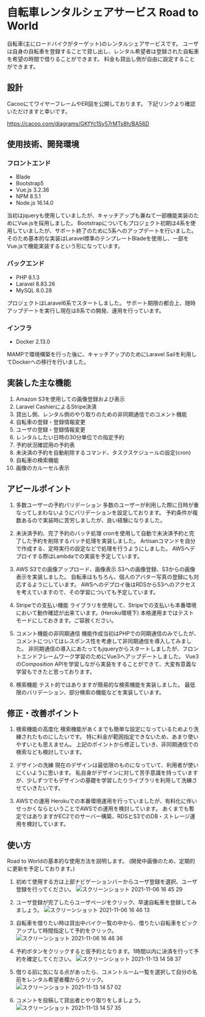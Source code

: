 # 自転車レンタルシェアサービス Road to World

自転車(主にロードバイクがターゲット)のレンタルシェアサービスです。
ユーザは自身の自転車を登録することで貸し出し、レンタル希望者は登録された自転車を希望の時間で借りることができます。
料金も貸出し側が自由に設定することができます。

## 設計

CacooにてワイヤーフレームやER図を公開しております。
下記リンクより確認いただけますと幸いです。

<https://cacoo.com/diagrams/GKfYc1Sy57rMTs8h/BA56D>

## 使用技術、開発環境

### フロントエンド

- Blade
- Bootstrap5
- Vue.js 3.2.36
- NPM 8.5.1
- Node.js 16.14.0

当初はjqueryも使用していましたが、キャッチアップも兼ねて一部機能実装のためにVue.jsを採用しました。
Bootstrapについてもプロジェクト初期は4系を使用していましたが、サポート終了のために5系へのアップデートを行いました。
そのため基本的な実装はLaravel標準のテンプレートBladeを使用し、一部をVue.jsで機能実装するという形になっています。

### バックエンド

- PHP 8.1.3
- Laravel 8.83.26
- MySQL 8.0.28

プロジェクトはLaravel6系でスタートしました。
サポート期限の都合上、随時アップデートを実行し現在は8系での開発、運用を行っています。

### インフラ

- Docker 2.13.0

MAMPで環境構築を行った後に、キャッチアップのためにLaravel Sailを利用してDockerへの移行を行いました。

## 実装した主な機能

1. Amazon S3を使用しての画像登録および表示
2. Laravel CashierによるStripe決済
3. 貸出し側、レンタル側のやり取りのための非同期通信でのコメント機能
4. 自転車の登録・登録情報変更
5. ユーザの登録・登録情報変更
6. レンタルしたい日時の30分単位での指定予約
7. 予約状況確認用の予約表
8. 未決済の予約を自動削除するコマンド、タスクスケジュールの設定(cron)
9. 自転車の検索機能
10. 画像のカルーセル表示

## アピールポイント

1. 多数ユーザーの予約バリデーション
多数のユーザーが利用した際に日時が重なってしまわないようにバリデーションを設定しております。
予約条件が複数あるので実装時に苦労しましたが、良い経験になりました。

2. 未決済予約、完了予約のバッチ処理
cronを使用して自動で未決済予約と完了した予約を削除するバッチ処理を実装しました。
Artisanコマンドを自分で作成する、定時実行の設定などで処理を行うようにしました。
AWSへデプロイする際はLambdaでの実装を予定しています。

3. AWS S3での画像アップロード、画像表示
S3への画像登録、S3からの画像表示を実装しました。
自転車はもちろん、個人のアバター写真の登録にも対応するようにしています。
AWSへのデプロイ後はRDSからS3へのアクセスを考えていますので、その学習についても予定しています。

4. Stripeでの支払い機能
ライブラリを使用して、Stripeでの支払いも本番環境において動作確認が出来ています。(Heroku環境下)
本格運用まではテストモードにしておきます。ご容赦ください。

5. コメント機能の非同期通信
機能作成当初はPHPでの同期通信のみでしたが、コメントについてはレスポンス性を考慮して非同期通信を導入してみました。
非同期通信の導入にあたってもjqueryからスタートしましたが、フロントエンドフレームワーク学習のためにVue3へアップデートしました。
Vue3のComposition APIを学習しながら実装をすることができて、大変有意義な学習もできたと思っております。

6. 検索機能
テスト的ではありますが簡易的な検索機能を実装しました。
最低限のバリデーション、部分検索の機能などを実装しています。

## 修正・改善ポイント

1. 検索機能の高度化
検索機能があくまでも簡単な設定になっているためより洗練されたものにしたいです。
特に料金が範囲指定できないため、あまり使いやすいとも思えません。
上記のポイントから修正していき、非同期通信での検索なども検討しています。

2. デザインの洗練
現在のデザインは最低限のものになっていて、利用者が使いにくいように思います。
私自身がデザインに対して苦手意識を持っていますが、少しずつでもデザインの基礎を学習したりライブラリを利用して洗練させていきたいです。

3. AWSでの運用
Herokuでの本番環境運用を行っていましたが、有料化に伴いせっかくならということでAWSでの運用を検討しています。
あくまでも暫定ではありますがEC2でのサーバー構築、RDSとS3でのDB・ストレージ運用を検討しています。

## 使い方

Road to Worldの基本的な使用方法を説明します。
(開発中画像のため、定期的に更新を予定しております。)

1. 初めて使用する方は上部ナビゲーションバーからユーザ登録を選択、ユーザ登録を行ってください。
![スクリーンショット 2021-11-06 16 45 29](https://user-images.githubusercontent.com/88781098/140688243-109b2bc9-81ad-462e-9b04-9ec8f37abe83.png)

2. ユーザ登録が完了したらユーザページをクリック、早速自転車を登録してみましょう。
![スクリーンショット 2021-11-06 16 46 13](https://user-images.githubusercontent.com/88781098/140688343-4b1ef96f-a1e9-46cd-8b72-9c8ea5939a7c.png)

3. 自転車を借りたい時は貸出中バイク一覧の中から、借りたい自転車をピックアップして時間指定して予約をクリック。
![スクリーンショット 2021-11-06 16 46 36](https://user-images.githubusercontent.com/88781098/140688408-893e2565-2cf4-405f-8060-6dd004baa554.png)

4. 予約ボタンをクリックすると仮予約となります。1時間以内に決済を行って予約を確定してください。
![スクリーンショット 2021-11-13 14 58 37](https://user-images.githubusercontent.com/88781098/141607796-2c215680-2fab-4f32-bf70-56df6d89604e.png)

5. 借りる前に気になる点があったら、コメントルーム一覧を選択して自分の名前をレンタル希望者欄からクリック。
![スクリーンショット 2021-11-13 14 57 02](https://user-images.githubusercontent.com/88781098/141607733-ac4adeca-af90-4d5c-8964-fa96a7f4b69c.png)

6. コメントを投稿して貸出者とやり取りをしましょう。
![スクリーンショット 2021-11-13 14 57 35](https://user-images.githubusercontent.com/88781098/141607745-aebf1cfc-03e5-467a-a9a8-5805c72c63ba.png)
